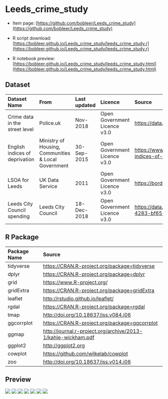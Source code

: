 # Leeds_crime_study


* Item page: [https://github.com/bobleer/Leeds_crime_study](https://github.com/bobleer/Leeds_crime_study)

* R script download: [https://bobleer.github.io/Leeds_crime_study/leeds_crime_study.r](https://bobleer.github.io/Leeds_crime_study/leeds_crime_study.r)

* R notebook preview: [https://bobleer.github.io/Leeds_crime_study/leeds_crime_study.html](https://bobleer.github.io/Leeds_crime_study/leeds_crime_study.html)


## Dataset

| Dataset Name | From | Last updated | Licence | Source |
| :- | :- | :- | :- | :- |
| Crime data in the street level | Police.uk | Nov-2018 | Open Government Licence v3.0 | https://data.police.uk/data/ |
| English indices of deprivation | Ministry of Housing, Communities & Local Government | 30-Sep-2015 | Open Government Licence v3.0 | https://www.gov.uk/government/statistics/english-indices-of-deprivation-2015 |
| LSOA for Leeds | UK Data Service | 2011 | Open Government Licence v3.0 | https://borders.ukdataservice.ac.uk/bds.html |
| Leeds City Council spending	| Leeds City Council | 18-Dec-2018 | Open Government Licence v3.0 | https://data.gov.uk/dataset/80446967-46ef-4283-bf65-1014ecfc4fbc/council-spending |

## R Package

| Package Name | Source |
| :- | :- |
| tidyverse |	https://CRAN.R-project.org/package=tidyverse |
| dplyr |	https://CRAN.R-project.org/package=dplyr |
| grid | https://www.R-project.org/ |
| gridExtra |	https://CRAN.R-project.org/package=gridExtra |
| leaflet |	http://rstudio.github.io/leaflet/ |
| rgdal |	https://CRAN.R-project.org/package=rgdal |
| tmap | http://doi.org/10.18637/jss.v084.i06 |
| ggcorrplot | https://CRAN.R-project.org/package=ggcorrplot |
| ggmap |	http://journal.r-project.org/archive/2013-1/kahle-wickham.pdf |
| ggplot2 |	http://ggplot2.org |
| cowplot |	https://github.com/wilkelab/cowplot |
| zoo |	http://doi.org/10.18637/jss.v014.i06 |

## Preview

![](https://github.com/bobleer/Leeds_crime_study/raw/master/images/Screenshot%202019-01-19%20at%2021.04.14.png)
![](https://github.com/bobleer/Leeds_crime_study/raw/master/images/uk123.jpg)
![](https://github.com/bobleer/Leeds_crime_study/raw/master/images/leeds123456.jpg)
![](https://github.com/bobleer/Leeds_crime_study/raw/master/images/Leeds_cor_by_nation.jpg)
![](https://github.com/bobleer/Leeds_crime_study/raw/master/images/2018-11_leeds_crimes.jpeg)
![](https://github.com/bobleer/Leeds_crime_study/raw/master/images/leeds_36_1.png)
![](https://github.com/bobleer/Leeds_crime_study/raw/master/images/leeds_36_14.png)
